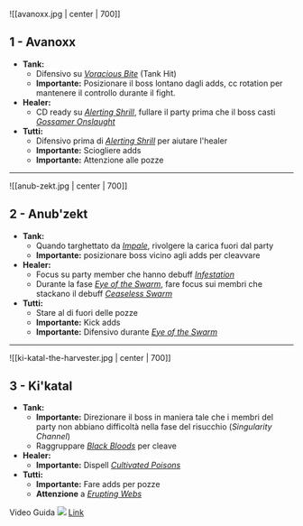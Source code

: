 
![[avanoxx.jpg | center | 700]]
## 1 - **Avanoxx**
- **Tank:**
	- Difensivo su *[Voracious Bite](https://www.wowhead.com/spell=438471/voracious-bite)* (Tank Hit)
	- **Importante:** Posizionare il boss lontano dagli adds, cc rotation per mantenere il controllo durante il fight.
- **Healer:** 
	- CD ready su *[Alerting Shrill](https://www.wowhead.com/spell=438476/alerting-shrill)*, fullare il party prima che il boss casti *[Gossamer Onslaught](https://www.wowhead.com/spell=438473/gossamer-onslaught)* 
- **Tutti:** 
	- Difensivo prima di *[Alerting Shrill](https://www.wowhead.com/spell=438476/alerting-shrill)* per aiutare l'healer
	- **Importante:** Sciogliere adds
	- **Importante:** Attenzione alle pozze
---

![[anub-zekt.jpg | center | 700]]
## 2 - **Anub'zekt** 
- **Tank:**
	- Quando targhettato da *[Impale](https://www.wowhead.com/spell=453158/impale)*, rivolgere la carica fuori dal party
	- **Importante:** posizionare boss vicino agli adds per cleavvare 
- **Healer:** 
	- Focus su party member che hanno debuff *[Infestation](https://www.wowhead.com/spell=433740/infestation)*
	- Durante la fase *[Eye of the Swarm](https://www.wowhead.com/spell=433766/eye-of-the-swarm)*, fare focus sui membri che stackano il debuff *[Ceaseless Swarm](https://www.wowhead.com/spell=433747/ceaseless-swarm)* 
- **Tutti:** 
	- Stare al di fuori delle pozze
	- **Importante:** Kick adds
	- **Importante:** Difensivo durante *[Eye of the Swarm](https://www.wowhead.com/spell=433766/eye-of-the-swarm)*
---

![[ki-katal-the-harvester.jpg | center | 700]]
## 3 - **Ki'katal**
- **Tank:**
	- **Importante:** Direzionare il boss in maniera tale che i membri del party non abbiano difficoltà nella fase del risucchio (*Singularity Channel*)
	- Raggruppare *[Black Bloods](https://www.wowhead.com/spell=445435/black-blood)* per cleave
- **Healer:** 
	- **Importante:** Dispell *[Cultivated Poisons](https://www.wowhead.com/spell=461487/cultivated-poisons)*
- **Tutti:** 
	- **Importante:** Fare adds per pozze
	- **Attenzione** a *[Erupting Webs](https://www.wowhead.com/spell=432130/erupting-webs)* 


Video Guida ![](https://youtu.be/7_5_Ng5kouM)
[Link](https://youtu.be/7_5_Ng5kouM)